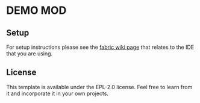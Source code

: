 # DEMO MOD

## Setup

For setup instructions please see the [fabric wiki page](https://fabricmc.net/wiki/tutorial:setup) that relates to the IDE that you are using.

## License

This template is available under the EPL-2.0 license. Feel free to learn from it and incorporate it in your own projects.
